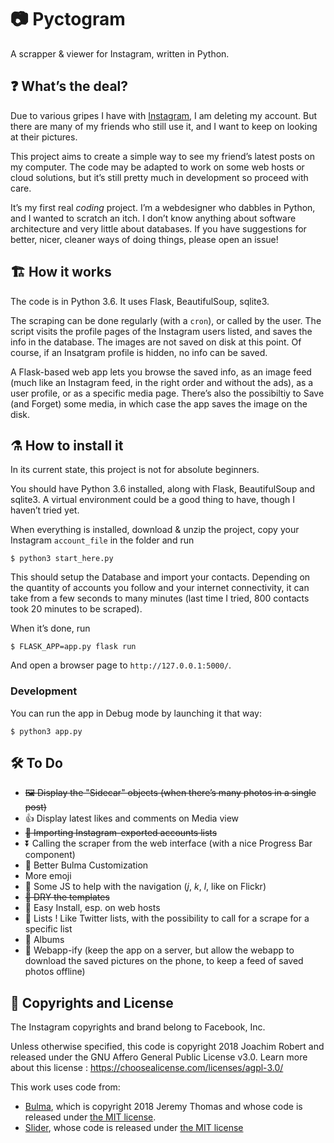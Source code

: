 # 📷 Pyctogram

A scrapper & viewer for Instagram, written in Python.

## ❓ What’s the deal?

Due to various gripes I have with [Instagram](https://instagram.com), I am deleting my account. But there are many of my friends who still use it, and I want to keep on looking at their pictures.

This project aims to create a simple way to see my friend’s latest posts on my computer. The code may be adapted to work on some web hosts or cloud solutions, but it’s still pretty much in development so proceed with care.

It’s my first real *coding* project. I’m a webdesigner who dabbles in Python, and I wanted to scratch an itch. I don’t know anything about software architecture and very little about databases. If you have suggestions for better, nicer, cleaner ways of doing things, please open an issue!

## 🏗 How it works

The code is in Python 3.6. It uses Flask, BeautifulSoup, sqlite3.

The scraping can be done regularly (with a `cron`), or called by the user. The script visits the profile pages of the Instagram users listed, and saves the info in the database. The images are not saved on disk at this point. Of course, if an Insatgram profile is hidden, no info can be saved.

A Flask-based web app lets you browse the saved info, as an image feed (much like an Instagram feed, in the right order and without the ads), as a user profile, or as a specific media page. There’s also the possibiltiy to Save (and Forget) some media, in which case the app saves the image on the disk.

## ⚗ How to install it

In its current state, this project is not for absolute beginners.

You should have Python 3.6 installed, along with Flask, BeautifulSoup and sqlite3. A virtual environment could be a good thing to have, though I haven’t tried yet.

When everything is installed, download & unzip the project, copy your Instagram `account_file` in the folder and run

    $ python3 start_here.py

This should setup the Database and import your contacts. Depending on the quantity of accounts you follow and your internet connectivity, it can take from a few seconds to many minutes (last time I tried, 800 contacts took 20 minutes to be scraped).

When it’s done, run

    $ FLASK_APP=app.py flask run

And open a browser page to `http://127.0.0.1:5000/`.

### Development

You can run the app in Debug mode by launching it that way:
  
    $ python3 app.py

## 🛠 To Do

- ~~🖼 Display the "Sidecar" objects (when there’s many photos in a single post)~~
- 👍 Display latest likes and comments on Media view
- ~~📇 Importing Instagram-exported accounts lists~~
- ⏬ Calling the scraper from the web interface (with a nice Progress Bar component)
- 🎪 Better Bulma Customization
- More emoji
- 🖖 Some JS to help with the navigation (*j*, *k*, *l*, like on Flickr)
- ~~🌊 DRY the templates~~
- 🚚 Easy Install, esp. on web hosts
- 📄 Lists ! Like Twitter lists, with the possibility to call for a scrape for a specific list
- 📔 Albums
- 📲 Webapp-ify (keep the app on a server, but allow the webapp to download the saved pictures on the phone, to keep a feed of saved photos offline)

## 📃 Copyrights and License

The Instagram copyrights and brand belong to Facebook, Inc.

Unless otherwise specified, this code is copyright 2018 Joachim Robert and released under the GNU Affero General Public License v3.0. Learn more about this license : https://choosealicense.com/licenses/agpl-3.0/

This work uses code from:
- [Bulma](https://github.com/jgthms/bulma), which is copyright 2018 Jeremy Thomas and whose code is released under [the MIT license](https://github.com/jgthms/bulma/blob/master/LICENSE).
- [Slider](https://github.com/cferdinandi/slider), whose code is released under [the MIT license](https://github.com/jgthms/bulma/blob/master/LICENSE)